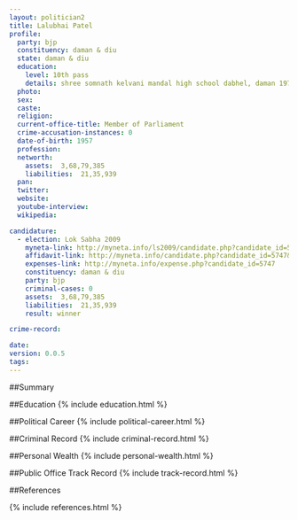 ```yaml
---
layout: politician2
title: Lalubhai Patel
profile: 
  party: bjp
  constituency: daman & diu
  state: daman & diu
  education: 
    level: 10th pass
    details: shree somnath kelvani mandal high school dabhel, daman 1973
  photo: 
  sex: 
  caste: 
  religion: 
  current-office-title: Member of Parliament
  crime-accusation-instances: 0
  date-of-birth: 1957
  profession: 
  networth: 
    assets:  3,68,79,385
    liabilities:  21,35,939
  pan: 
  twitter: 
  website: 
  youtube-interview: 
  wikipedia: 

candidature: 
  - election: Lok Sabha 2009
    myneta-link: http://myneta.info/ls2009/candidate.php?candidate_id=5747
    affidavit-link: http://myneta.info/candidate.php?candidate_id=5747&scan=original
    expenses-link: http://myneta.info/expense.php?candidate_id=5747
    constituency: daman & diu 
    party: bjp
    criminal-cases: 0
    assets:  3,68,79,385
    liabilities:  21,35,939
    result: winner 

crime-record: 

date: 
version: 0.0.5
tags: 
---
```

##Summary


##Education
{% include education.html %}


##Political Career
{% include political-career.html %}


##Criminal Record
{% include criminal-record.html %}


##Personal Wealth
{% include personal-wealth.html %}


##Public Office Track Record
{% include track-record.html %}


##References


{% include references.html %}